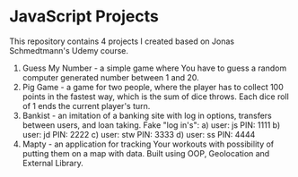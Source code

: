 # JavaScript Projects

This repository contains 4 projects I created based on Jonas Schmedtmann's Udemy course. 

1. Guess My Number  - a simple game where You have to guess a random computer generated number between 1 and 20.
2. Pig Game - a game for two people, where the player has to collect 100 points in the fastest way, which is the sum of dice throws. Each dice roll of 1 ends the current player's turn.
3. Bankist - an imitation of a banking site with log in options, transfers between users, and loan taking. Fake "log in's": 
    a) user: js PIN: 1111
    b) user: jd PIN: 2222
    c) user: stw PIN: 3333
    d) user: ss PIN: 4444
4. Mapty - an application for tracking Your workouts with possibility of putting them on a map with data. Built using OOP, Geolocation and External Library.    

